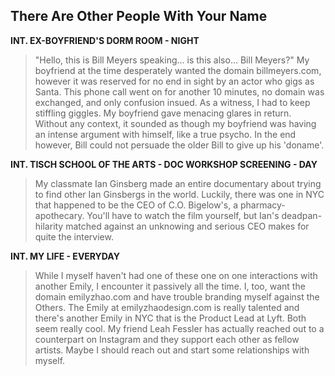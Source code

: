 ## There Are Other People With Your Name
 
**INT. EX-BOYFRIEND'S DORM ROOM - NIGHT**
>"Hello, this is Bill Meyers speaking... is this also... Bill Meyers?" My boyfriend at the time desperately wanted the domain billmeyers.com, however it was reserved for no end in sight by an actor who gigs as Santa. This phone call went on for another 10 minutes, no domain was exchanged, and only confusion insued. As a witness, I had to keep stiffling giggles. My boyfriend gave menacing glares in return. Without any context, it sounded as though my boyfriend was having an intense argument with himself, like a true psycho. In the end however, Bill could not persuade the older Bill to give up his 'doname'. 

**INT. TISCH SCHOOL OF THE ARTS - DOC WORKSHOP SCREENING - DAY**
>My classmate Ian Ginsberg made an entire documentary about trying to find other Ian Ginsbergs in the world. Luckily, there was one in NYC that happened to be the CEO of C.O. Bigelow's, a pharmacy-apothecary. You'll have to watch the film yourself, but Ian's deadpan-hilarity matched against an unknowing and serious CEO makes for quite the interview.

**INT. MY LIFE - EVERYDAY**
>While I myself haven't had one of these one on one interactions with another Emily, I encounter it passively all the time. I, too, want the domain emilyzhao.com and have trouble branding myself against the Others. The Emily at emilyzhaodesign.com is really talented and there's another Emily in NYC that is the Product Lead at Lyft. Both seem really cool. My friend Leah Fessler has actually reached out to a counterpart on Instagram and they support each other as fellow artists. Maybe I should reach out and start some relationships with myself. 
